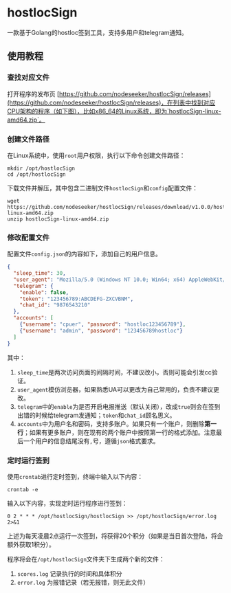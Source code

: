 # hostlocSign
 一款基于Golang的hostloc签到工具，支持多用户和telegram通知。



## 使用教程



### 查找对应文件

打开程序的发布页 [https://github.com/nodeseeker/hostlocSign/releases](https://github.com/nodeseeker/hostlocSign/releases)，在列表中找到对应CPU架构的程序（如下图），比如x86_64的Linux系统，即为`hostlocSign-linux-amd64.zip`。



### 创建文件路径

在Linux系统中，使用`root`用户权限，执行以下命令创建文件路径：

```shell
mkdir /opt/hostlocSign
cd /opt/hostlocSign
```

下载文件并解压，其中包含二进制文件`hostlocSign`和`config`配置文件：

```shell
wget https://github.com/nodeseeker/hostlocSign/releases/download/v1.0.0/hostlocSign-linux-amd64.zip
unzip hostlocSign-linux-amd64.zip
```



### 修改配置文件

配置文件`config.json`的内容如下，添加自己的用户信息。
```json
{
  "sleep_time": 30,
  "user_agent": "Mozilla/5.0 (Windows NT 10.0; Win64; x64) AppleWebKit/537.36 (KHTML, like Gecko) Chrome/118.0.0.0 Safari/537.36",
  "telegram": {
    "enable": false,
    "token": "123456789:ABCDEFG-ZXCVBNM",
    "chat_id": "9876543210"
  },
  "accounts": [
    {"username": "cpuer", "password": "hostloc123456789"},
    {"username": "admin", "password": "123456789hostloc"}
  ]
}
```

其中：

1. `sleep_time`是两次访问页面的间隔时间，不建议改小，否则可能会引发cc验证。
2. `user_agent`模仿浏览器，如果熟悉UA可以更改为自己常用的，负责不建议更改。
3. `telegram`中的`enable`为是否开启电报推送（默认关闭），改成`true`则会在签到出错的时候给telegram发通知；`token`和`chat_id`顾名思义。
4. `accounts`中为用户名和密码，支持多账户。如果只有一个账户，则删除**第一行**；如果有更多账户，则在现有的两个账户中按照第一行的格式添加。注意最后一个用户的信息结尾没有`,`号，遵循`json`格式要求。



### 定时运行签到

使用`crontab`进行定时签到，终端中输入以下内容：

```shell
crontab -e
```

输入以下内容，实现定时运行程序进行签到：

```shell
0 2 * * * /opt/hostlocSign/hostlocSign >> /opt/hostlocSign/error.log 2>&1
```

上述为每天凌晨2点运行一次签到，将获得20个积分（如果是当日首次登陆，将会额外获取1积分）。

程序将会在`/opt/hostlocSign`文件夹下生成两个新的文件：

1. `scores.log` 记录执行的时间和具体积分
2. `error.log` 为报错记录（若无报错，则无此文件）

